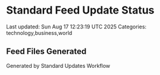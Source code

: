 # Standard Feed Update Status
Last updated: Sun Aug 17 12:23:19 UTC 2025
Categories: technology,business,world

## Feed Files Generated

Generated by Standard Updates Workflow
